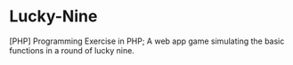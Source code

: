 # Lucky-Nine
[PHP] Programming Exercise in PHP; A web app game simulating the basic functions in a round of lucky nine.
